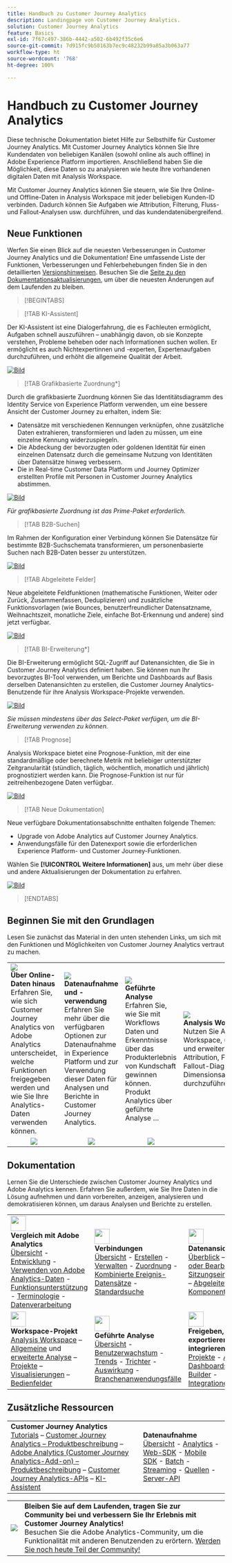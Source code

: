```yaml
---
title: Handbuch zu Customer Journey Analytics
description: Landingpage von Customer Journey Analytics.
solution: Customer Journey Analytics
feature: Basics
exl-id: 7f67c497-386b-4442-a502-6b492f35c6e6
source-git-commit: 7d915fc9b50163b7ec9c48232b99a85a3b063a77
workflow-type: ht
source-wordcount: '768'
ht-degree: 100%

---
```


# Handbuch zu Customer Journey Analytics

Diese technische Dokumentation bietet Hilfe zur Selbsthilfe für Customer Journey Analytics. Mit Customer Journey Analytics können Sie Ihre Kundendaten von beliebigen Kanälen (sowohl online als auch offline) in Adobe Experience Platform importieren. Anschließend haben Sie die Möglichkeit, diese Daten so zu analysieren wie heute Ihre vorhandenen digitalen Daten mit Analysis Workspace.

Mit Customer Journey Analytics können Sie steuern, wie Sie Ihre Online- und Offline-Daten in Analysis Workspace mit jeder beliebigen Kunden-ID verbinden. Dadurch können Sie Aufgaben wie Attribution, Filterung, Fluss- und Fallout-Analysen usw. durchführen, und das kundendatenübergreifend.

## Neue Funktionen

Werfen Sie einen Blick auf die neuesten Verbesserungen in Customer Journey Analytics und die Dokumentation! Eine umfassende Liste der Funktionen, Verbesserungen und Fehlerbehebungen finden Sie in den detaillierten [Versionshinweisen](../release-notes/latest.md). Besuchen Sie die [Seite zu den Dokumentationsaktualisierungen](../release-notes/doc-changes.md), um über die neuesten Änderungen auf dem Laufenden zu bleiben.

>[!BEGINTABS]

>[!TAB KI-Assistent]

Der KI-Assistent ist eine Dialogerfahrung, die es Fachleuten ermöglicht, Aufgaben schnell auszuführen – unabhängig davon, ob sie Konzepte verstehen, Probleme beheben oder nach Informationen suchen wollen. Er ermöglicht es auch Nichtexpertinnen und -experten, Expertenaufgaben durchzuführen, und erhöht die allgemeine Qualität der Arbeit.

[![Bild](assets/learn-more-button.svg)](/help/ai-assistant.md)

>[!TAB Grafikbasierte Zuordnung*]

Durch die grafikbasierte Zuordnung können Sie das Identitätsdiagramm des Identity Service von Experience Platform verwenden, um eine bessere Ansicht der Customer Journey zu erhalten, indem Sie: <ul><li>Datensätze mit verschiedenen Kennungen verknüpfen, ohne zusätzliche Daten extrahieren, transformieren und laden zu müssen, um eine einzelne Kennung widerzuspiegeln.</li> <li>Die Abdeckung der bevorzugten oder goldenen Identität für einen einzelnen Datensatz durch die gemeinsame Nutzung von Identitäten über Datensätze hinweg verbessern.</li><li>Die in Real-time Customer Data Platform und Journey Optimizer erstellten Profile mit Personen in Customer Journey Analytics abstimmen.</li></ul>

[![Bild](assets/learn-more-button.svg)](/help/stitching/overview.md#graph-based-stitching)

*_Für grafikbasierte Zuordnung ist das Prime-Paket erforderlich._*

>[!TAB B2B-Suchen]

Im Rahmen der Konfiguration einer Verbindung können Sie Datensätze für bestimmte B2B-Suchschemata transformieren, um personenbasierte Suchen nach B2B-Daten besser zu unterstützen.

[![Bild](assets/learn-more-button.svg)](/help/connections/transform-datasets-b2b-lookups.md)

>[!TAB Abgeleitete Felder]

Neue abgeleitete Feldfunktionen (mathematische Funktionen, Weiter oder Zurück, Zusammenfassen, Deduplizieren) und zusätzliche Funktionsvorlagen (wie Bounces, benutzerfreundlicher Datensatzname, Weihnachtszeit, monatliche Ziele, einfache Bot-Erkennung und andere) sind jetzt verfügbar.

[![Bild](assets/learn-more-button.svg)](/help/data-views/derived-fields/derived-fields.md)

>[!TAB BI-Erweiterung*]

Die BI-Erweiterung ermöglicht SQL-Zugriff auf Datenansichten, die Sie in Customer Journey Analytics definiert haben. Sie können nun Ihr bevorzugtes BI-Tool verwenden, um Berichte und Dashboards auf Basis derselben Datenansichten zu erstellen, die Customer Journey Analytics-Benutzende für ihre Analysis Workspace-Projekte verwenden.

[![Bild](assets/learn-more-button.svg)](/help/data-views/bi-extension.md)

*_Sie müssen mindestens über das Select-Paket verfügen, um die BI-Erweiterung verwenden zu können._*


<!--
>[!TAB Improved Audience Publising] 

Audiences that are published from Customer Journey Analytics are now available in the new **Audiences** section in Adobe Experience Platform. Audiences are now available in Experience Platform seconds after they are published from Customer Journey Analytics. Improved sorting and filter options in Experience Platform for Customer Journey Analytics audiences. 

[![image](assets/learn-more-button.svg)](/help/components/audiences/publish.md)

-->

>[!TAB Prognose]

Analysis Workspace bietet eine Prognose-Funktion, mit der eine standardmäßige oder berechnete Metrik mit beliebiger unterstützter Zeitgranularität (stündlich, täglich, wöchentlich, monatlich und jährlich) prognostiziert werden kann. Die Prognose-Funktion ist nur für zeitreihenbezogene Daten verfügbar.

[![Bild](assets/learn-more-button.svg)](/help/analysis-workspace/c-forecast/forecasting.md)

>[!TAB Neue Dokumentation]

Neue verfügbare Dokumentationsabschnitte enthalten folgende Themen:<ul><li>Upgrade von Adobe Analytics auf Customer Journey Analytics.</li><li>Anwendungsfälle für den Datenexport sowie die erforderlichen Experience Platform- und Customer Journey-Funktionen. </li></ul>Wählen Sie **[!UICONTROL Weitere Informationen]** aus, um mehr über diese und andere Aktualisierungen der Dokumentation zu erfahren.

[![Bild](assets/learn-more-button.svg)](/help/release-notes/doc-changes.md)

>[!ENDTABS]

## Beginnen Sie mit den Grundlagen

Lesen Sie zunächst das Material in den unten stehenden Links, um sich mit den Funktionen und Möglichkeiten von Customer Journey Analytics vertraut zu machen.

<table style="table-layout:fixed">
  <tr style="border: 0;">
    <td>
    <a href="/help/getting-started/aa-vs-cja/overview.md"><img src="./assets/aa-vs-cja.png"></a>
    <div><strong>Über Online-Daten hinaus</strong><br/>Erfahren Sie, wie sich Customer Journey Analytics von Adobe Analytics unterscheidet, welche Funktionen freigegeben werden und wie Sie Ihre Analytics-Daten verwenden können.</div>
    </td>
    <td>
    <a href="/help/data-ingestion/data-ingestion.md"><img src="./assets/data-ingestion.png"></a>
    <div><strong>Datenaufnahme und -verwendung</strong><br/>Erfahren Sie mehr über die verfügbaren Optionen zur Datenaufnahme in Experience Platform und zur Verwendung dieser Daten für Analysen und Berichte in Customer Journey Analytics.</div>
    </td>
    <td>
    <a href="/help/guided-analysis/overview.md"><img src="./assets/product-analytics.png"></a>
    <div><strong>Geführte Analyse</strong><br/>Erfahren Sie, wie Sie mit Workflows Daten und Erkenntnisse über das Produkterlebnis von Kundschaft gewinnen können. Produkt Analytics über geführte Analyse …
    </div>
    </td>
    <td>
    <a href="/help/analysis-workspace/home.md"><img src="./assets/workspace.png"></a>
    <div><strong>Analysis Workspace</strong><br/>Nutzen Sie Analysis Workspace, um grundlegende und erweiterte Analysen, wie Attribution, Fluss- und Fallout-Diagramme oder Dimensionsaufschlüsselungen durchzuführen.</div>
    </td>
  </tr>
  <tr style="border: 0;">
    <td align="center"><a href="/help/getting-started/aa-vs-cja/overview.md"><img src="./assets/learn-more-button.svg"></a></td>
    <td align="center"><a href="/help/data-ingestion/data-ingestion.md"><img src="./assets/learn-more-button.svg"></a></td>
    <td align="center"><a href="/help/guided-analysis/overview.md"><img src="./assets/learn-more-button.svg"></a></td>
    <td align="center"><a href="/help/analysis-workspace/home.md"><img src="./assets/learn-more-button.svg"></a></td>
    </tr>
</table>


## Dokumentation

Lernen Sie die Unterschiede zwischen Customer Journey Analytics und Adobe Analytics kennen. Erfahren Sie außerdem, wie Sie Ihre Daten in die Lösung aufnehmen und dann vorbereiten, anzeigen, analysieren und demokratisieren können, um daraus Analysen und Berichte zu erstellen.

<table style="table-layout:fixed">
  <tr style="border: 0;">
    <td>
      <img src="./assets/analytics.svg" width="35px"><br/>
      <strong>Vergleich mit Adobe Analytics</strong><br/><a href="/help/getting-started/aa-vs-cja/overview.md">Übersicht</a> - <a href="/help/getting-started/aa-to-cja.md">Entwicklung</a> - <a href="/help/getting-started/aa-vs-cja/aa-data-in-cja.md">Verwenden von Adobe Analytics-Daten</a> - <a href="/help/getting-started/aa-vs-cja/cja-aa.md">Funktionsunterstützung</a> - <a href="/help/getting-started/aa-vs-cja/terminology.md">Terminologie</a> - <a href="/help/getting-started/aa-vs-cja/data-processing-comparisons.md">Datenverarbeitung</a>
    </td>
    <td>
      <img src="./assets/connections.svg" width="35px"><br/>
      <strong>Verbindungen</strong><br/><a href="/help/connections/overview.md">Übersicht</a> - <a href="/help/connections/create-connection.md">Erstellen</a> - <a href="/help/connections/manage-connections.md">Verwalten</a> - <a href="/help/stitching/overview.md">Zuordnung</a> - <a href="/help/connections/combined-dataset.md">Kombinierte Ereignis-Datensätze</a> - <a href="/help/connections/standard-lookups.md">Standardsuche</a>
    </td>
     <td>
      <img src="./assets/dataviews.svg" width="35px"><br/>
      <strong>Datenansicht</strong><br/><a href="/help/data-views/data-views.md">Überblick</a> – <a href="/help/data-views/create-dataview.md">Erstellen oder Bearbeiten</a> – <a href="/help/data-views/session-settings.md">Sitzungseinstellungen</a> – <a href="/help/data-views/derived-fields/derived-fields.md">Abgeleitete Felder</a> – <a href="/help/data-views/component-reference.md">Komponentenreferenz</a>
    </td>

</tr>
  <tr style="border: 0;">
    <td>
      <img src="./assets/workspace.svg" width="35px"><br/>
      <strong>Workspace-Projekt</strong><br/><a href="/help/analysis-workspace/home.md">Analysis Workspace</a> – <a href="/help/analysis-workspace/perform-basic-analysis.md">Allgemeine</a> und <a href="/help/analysis-workspace/perform-adv-analysis.md">erweiterte Analyse</a> – <a href="/help/analysis-workspace/build-workspace-project/freeform-overview.md">Projekte</a> – <a href="/help/analysis-workspace/visualizations/freeform-analysis-visualizations.md">Visualisierungen</a> – <a href="/help/analysis-workspace/c-panels/freeform-panel.md">Bedienfelder</a>
    </td>
    <td>
      <img src="./assets/guided-analysis.svg" width="35px"><br/>
      <strong>Geführte Analyse</strong><br/><a href="/help/guided-analysis/overview.md">Übersicht</a> - <a href="/help/guided-analysis/types/active.md">Benutzerwachstum</a> - <a href="/help/guided-analysis/types/usage.md">Trends</a> - <a href="/help/guided-analysis/types/friction.md">Trichter</a> - <a href="/help/guided-analysis/types/release.md">Auswirkung</a> - <a href="/help/guided-analysis/industry-use-cases.md">Branchenanwendungsfälle</a>
    </td>
    <td>
      <img src="./assets/share.svg" width="35px"><br/>
      <strong>Freigeben, exportieren, integrieren</strong><br/><a href="/help/analysis-workspace/curate-share/share-projects.md">Projekte</a> - <a href="/help/mobile-app/home.md">Analytics-Dashboards</a> - <a href="/help/report-builder/report-buider-overview.md">Report Builder</a> - <a href="/help/integrations/overview.md">Integrationen</a>
    </td>
  </tr>
</table>

## Zusätzliche Ressourcen

<table style="table-layout:fixed"><tr style="border: 0;">
<td><strong>Customer Journey Analytics</strong><br/>
<a href="https://experienceleague.adobe.com/de/docs/customer-journey-analytics-learn/tutorials/overview" target="_blank">Tutorials</a> – <a href="https://helpx.adobe.com/de/legal/product-descriptions/customer-journey-analytics.html" target="_blank">Customer Journey Analytics – Produktbeschreibung</a> – <a href="https://helpx.adobe.com/de/legal/product-descriptions/adobe-analytics-addon-customer-journey-analytics.html" target="_blank">Adobe Analytics (Customer Journey Analytics-Add-on) – Produktbeschreibung</a> – <a href="https://developer.adobe.com/cja-apis/docs/" target="_blank">Customer Journey Analytics-APIs</a> – <a href="/help/ai-assistant.md">KI-Assistent</a>
</td>
<td><strong>Datenaufnahme</strong><br/><a href="/help/data-ingestion/data-ingestion.md">Übersicht</a> - <a href="/help/data-ingestion/analytics.md">Analytics</a> - <a href="/help/data-ingestion/aepwebsdk.md">Web-SDK</a> - <a href="/help/data-ingestion/aepmobilesdk.md">Mobile SDK</a> - <a href="/help/data-ingestion/batch.md">Batch</a> - <a href="/help/data-ingestion/streaming.md">Streaming</a> - <a href="/help/data-ingestion/sources.md">Quellen</a> - <a href="/help/data-ingestion/serverapi.md">Server-API</a>
</td>
</tr>
</table>


<table style="table-layout:auto" class="tablelayout-is-fixed"><tbody><tr style="border: 0;"><td><img src="./assets/newsletter.png"></td><td>
<b>Bleiben Sie auf dem Laufenden, tragen Sie zur Community bei und verbessern Sie Ihr Erlebnis mit Customer Journey Analytics!</b><br>Besuchen Sie die Adobe Analytics-Community, um die Funktionalität mit anderen Benutzenden zu erörtern. <a href="https://experienceleaguecommunities.adobe.com/t5/adobe-analytics/ct-p/adobe-analytics-community?lang=de">Werden Sie noch heute Teil der Community!</a></td></tr></tbody></table>
